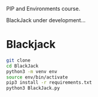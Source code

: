 PIP and Environments course.

BlackJack under development...

# Blackjack

```sh
git clone
cd BlackJack
python3 -m venv env
source env/bin/activate
pip3 install -r requirements.txt
python3 BlackJack.py
```